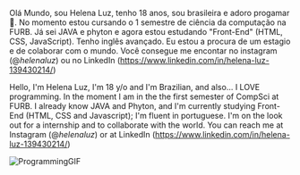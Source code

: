 Olá Mundo, sou Helena Luz, tenho 18 anos, sou brasileira e adoro progamar 👾.
No momento estou cursando o 1 semestre de ciência da computação na FURB.
Já sei JAVA e phyton e agora estou estudando "Front-End" (HTML, CSS, JavaScript).
Tenho inglês avançado.
Eu estou a procura de um estagio e de colaborar com o mundo.
Você consegue me encontar no instagram (@_helenaluz_) ou no LinkedIn (https://www.linkedin.com/in/helena-luz-139430214/)

Hello, I'm Helena Luz, I'm 18 y/o and I'm Brazilian, and also... I LOVE programming.
In the moment I am in the the first semester of CompSci at FURB.
I already know JAVA and Phyton, and I'm currently studying Front-End (HTML, CSS and Javascript);
I'm fluent in portuguese.
I'm on the look out for a internship and to collaborate with the world.
You can reach me at Instagram (@_helenaluz_) or at LinkedIn (https://www.linkedin.com/in/helena-luz-139430214/)

![ProgrammingGIF](https://user-images.githubusercontent.com/99624336/229231357-e67e0088-0fb9-4fa7-908b-555ed0bae5f9.gif)

